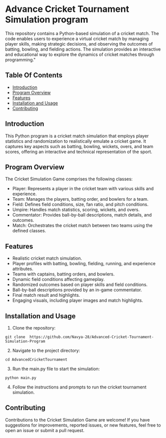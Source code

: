 
# Advance Cricket Tournament Simulation program


This repository contains a Python-based simulation of a cricket match. The code enables users to experience a virtual cricket match by managing player skills, making strategic decisions, and observing the outcomes of batting, bowling, and fielding actions. The simulation provides an interactive and educational way to explore the dynamics of cricket matches through programming."



## Table Of Contents

- [Introduction](#introduction)
- [Program Overview](#program-overview)
- [Features](#features)
- [Installation and Usage](#installation-and-usage)
- [Contributing](#contributing)



## Introduction

This Python program is a cricket match simulation that employs player statistics and randomization to realistically emulate a cricket game. It captures key aspects such as batting, bowling, wickets, overs, and team scores, offering an interactive and technical representation of the sport.


## Program Overview

The Cricket Simulation Game comprises the following classes:

* Player: Represents a player in the cricket team with various skills and experience.
* Team: Manages the players, batting order, and bowlers for a team.
* Field: Defines field conditions, size, fan ratio, and pitch conditions.
* Umpire: Handles match statistics, scoring, wickets, and overs.
* Commentator: Provides ball-by-ball descriptions, match details, and outcomes.
* Match: Orchestrates the cricket match between two teams using the defined classes.
## Features

* Realistic cricket match simulation.
* Player profiles with batting, bowling, fielding, running, and experience attributes.
* Teams with captains, batting orders, and bowlers.
* Dynamic field conditions affecting gameplay.
* Randomized outcomes based on player skills and field conditions.
* Ball-by-ball descriptions provided by an in-game commentator.
* Final match result and highlights.
* Engaging visuals, including player images and match highlights.
## Installation and Usage

1. Clone the repository:
   
`git clone 
https://github.com/Navya-28/Advanced-Cricket-Tournament-Simulation-Program`

2. Navigate to the project directory:

```cd AdvancedCricketTournament```

3. Run the main.py file to start the simulation:

```python main.py```

4. Follow the instructions and prompts to run the cricket tournament simulation.
## Contributing

Contributions to the Cricket Simulation Game are welcome! If you have suggestions for improvements, reported issues, or new features, feel free to open an issue or submit a pull request.
